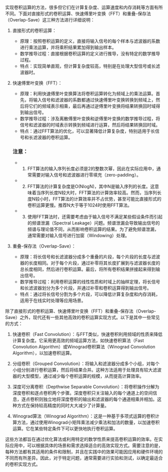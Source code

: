 实现卷积运算的方法，很多但它们在计算复杂度、运算速度和内存消耗等方面有所不同。下面对直接形式的卷积运算、快速傅里叶变换（FFT）和重叠-保存法（Overlap-Save）这三种方法进行详细说明：

1. 直接形式的卷积运算：
   - 原理：按照卷积运算的定义，直接将输入信号的每个样本与滤波器的系数进行乘法运算，并将乘积结果累加得到输出样本。
   - 数学推导过程：直接根据卷积运算的定义进行推导，没有特定的数学推导过程。
   - 特点：实现简单直观，但计算复杂度较高，特别是在处理大型信号或长滤波器时。

2. 快速傅里叶变换（FFT）：
   - 原理：利用快速傅里叶变换算法将卷积运算转化为频域上的乘法运算。首先，将输入信号和滤波器的系数都通过快速傅里叶变换转换到频域上，然后将它们的频域表示相乘，最后再通过逆傅里叶变换将结果转换回时域得到输出信号。
   - 数学推导过程：涉及离散傅里叶变换和逆傅里叶变换的数学推导过程，将信号和滤波器的时域表示转换到频域进行运算，然后将结果转换回时域。
   - 特点：通过FFT算法的优化，可以显著降低计算复杂度，特别适用于长信号和长滤波器的卷积运算。
   ### 注意：
   - 1. FFT算法的输入序列长度必须是2的整数次幂，因此在实际应用中，通常需要对输入信号和滤波器进行零填充（zero-padding）。
   - 2. FFT算法的计算复杂度是O(NlogN)，其中N是输入序列的长度。这意味着当序列长度N较大时，FFT算法的计算效率较高。然而，当序列长度N较小时，FFT算法的计算效率并不占优势，甚至可能比直接形式的卷积运算更慢。推荐N大于等于1024时使用FFT算法。
   - 3. 使用FFT算法时，还需要考虑由于输入信号不满足某些假设条件而引起的频谱泄漏（Spectral Leakage）问题。频谱泄漏会导致输出信号的频谱与理论值不同，从而影响卷积运算的结果。为了避免频谱泄漏，通常需要对输入信号进行加窗（Windowing）处理。
3. 重叠-保存法（Overlap-Save）：
   - 原理：将长信号和长滤波器分成多个重叠的片段，每个片段的长度与滤波器的长度相同。对于每个片段，通过补零将其长度扩展到与滤波器长度的总长度相同，然后进行卷积运算。最后，将所有卷积结果拼接起来得到输出信号。
   - 数学推导过程：利用卷积运算的线性性质和时域上的抽样定理，将长信号和长滤波器划分为多个片段，并通过补零和卷积运算得到输出信号。
   - 特点：通过将长信号分割为多个片段，可以降低计算复杂度和内存消耗，适用于在线实时处理等应用场景。

除了直接形式的卷积运算、快速傅里叶变换（FFT）和重叠-保存法（Overlap-Save）之外，现代还有一些其他高效的卷积运算实现方式。以下是其中一些常见的方式：

1. 快速卷积（Fast Convolution）：与FFT类似，快速卷积利用频域的性质来降低计算复杂度。它采用更高效的频域运算方法，如快速卷积算法（Fast Convolution Algorithm）或Winograd卷积算法（Winograd Convolution Algorithm），以加速卷积运算。

2. 分组卷积（Grouped Convolution）：将输入和滤波器分成多个小组，对每个小组分别进行卷积运算，然后将结果合并。这种方法适用于处理具有较大滤波器的大型模型，通过减少每个卷积运算的规模，从而提高计算效率。

3. 深度可分离卷积（Depthwise Separable Convolution）：将卷积操作分解为深度卷积和逐点卷积两个步骤。深度卷积只关注输入的每个通道上的空间信息，逐点卷积则独立地将深度卷积的输出和滤波器的每个通道相乘并相加。这种方式在保持较高精度的同时大大减少了计算量。

4. Winograd算法（Winograd Algorithm）：这是一种基于多项式运算的卷积计算方法，通过使用Winograd小矩阵乘法减少乘法和加法的数量，以加速卷积运算。它在某些特定条件下可以更快地执行卷积运算。

这些方法都旨在通过优化算法或利用特定的数学性质来提高卷积运算的效率。在实际应用中，可以根据具体的场景和需求选择适合的高效实现方式。需要注意的是，每种方法都有其适用的条件和限制，并且在实践中的效果可能因应用和硬件环境的不同而有所差异。因此，对于特定问题，通常需要进行实验和测试，以确定最适合的卷积实现方式。